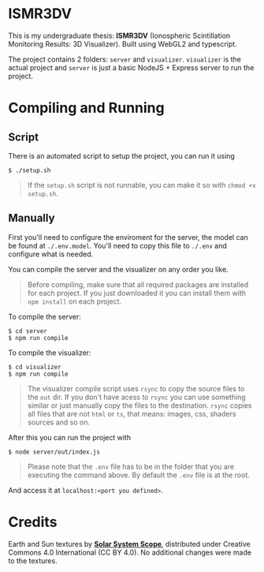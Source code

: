 # ISMR3DV

This is my undergraduate thesis: **ISMR3DV** (Ionospheric Scintillation Monitoring Results: 3D Visualizer). Built using WebGL2 and typescript.

The project contains 2 folders: `server` and `visualizer`. `visualizer` is the actual project and `server` is just a basic NodeJS + Express server to run the project.

# Compiling and Running

## Script

There is an automated script to setup the project, you can run it using
```
$ ./setup.sh
```
> If the `setup.sh` script is not runnable, you can make it so with `chmod +x setup.sh`.

## Manually

First you'll need to configure the enviroment for the server, the model can be found at `./.env.model`. You'll need to copy this file to `./.env` and configure what is needed.

You can compile the server and the visualizer on any order you like.
> Before compiling, make sure that all required packages are installed for each project. If you just downloaded it you can install them with `npm install` on each project.

To compile the server:
```
$ cd server
$ npm run compile
```

To compile the visualizer:
```
$ cd visualizer
$ npm run compile
```
> The visualizer compile script uses `rsync` to copy the source files to the `out` dir. If you don't have acess to `rsync` you can use something similar or just manually copy the files to the destination. `rsync` copies all files that are not `html` or `ts`, that means: images, css, shaders sources and so on.

After this you can run the project with
```
$ node server/out/index.js
```
> Please note that the `.env` file has to be in the folder that you are executing the command above. By default the `.env` file is at the root. 

And access it at `localhost:<port you defined>`.

# Credits

Earth and Sun textures by [**Solar System Scope**](https://www.solarsystemscope.com/textures/), distributed under Creative Commons 4.0 International (CC BY 4.0). No additional changes were made to the textures.